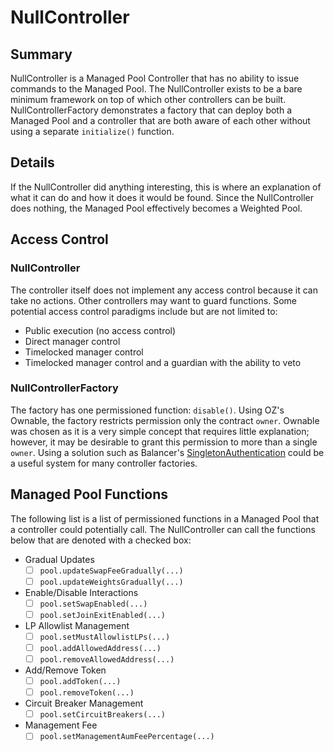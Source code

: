 # NullController

## Summary
NullController is a Managed Pool Controller that has no ability to issue commands to the Managed Pool. The NullController exists to be a bare minimum framework on top of which other controllers can be built. NullControllerFactory demonstrates a factory that can deploy both a Managed Pool and a controller that are both aware of each other without using a separate `initialize()` function.

## Details
If the NullController did anything interesting, this is where an explanation of what it can do and how it does it would be found. Since the NullController does nothing, the Managed Pool effectively becomes a Weighted Pool.

## Access Control
### NullController
The controller itself does not implement any access control because it can take no actions. Other controllers may want to guard functions. Some potential access control paradigms include but are not limited to:
- Public execution (no access control)
- Direct manager control
- Timelocked manager control
- Timelocked manager control and a guardian with the ability to veto

### NullControllerFactory
The factory has one permissioned function: `disable()`. Using OZ's Ownable, the factory restricts permission only the contract `owner`. Ownable was chosen as it is a very simple concept that requires little explanation; however, it may be desirable to grant this permission to more than a single `owner`. Using a solution such as Balancer's [SingletonAuthentication](https://github.com/balancer/balancer-v2-monorepo/blob/3e99500640449585e8da20d50687376bcf70462f/pkg/solidity-utils/contracts/helpers/SingletonAuthentication.sol) could be a useful system for many controller factories.

## Managed Pool Functions
The following list is a list of permissioned functions in a Managed Pool that a controller could potentially call. The NullController can call the functions below that are denoted with a checked box:

- Gradual Updates
	- [ ] `pool.updateSwapFeeGradually(...)`
	- [ ] `pool.updateWeightsGradually(...)`
- Enable/Disable Interactions
	- [ ] `pool.setSwapEnabled(...)`
	- [ ] `pool.setJoinExitEnabled(...)`
- LP Allowlist Management
	- [ ] `pool.setMustAllowlistLPs(...)`
	- [ ] `pool.addAllowedAddress(...)`
	- [ ] `pool.removeAllowedAddress(...)`
- Add/Remove Token
	- [ ] `pool.addToken(...)`
	- [ ] `pool.removeToken(...)`
- Circuit Breaker Management
	- [ ] `pool.setCircuitBreakers(...)`
- Management Fee
	- [ ] `pool.setManagementAumFeePercentage(...)`
